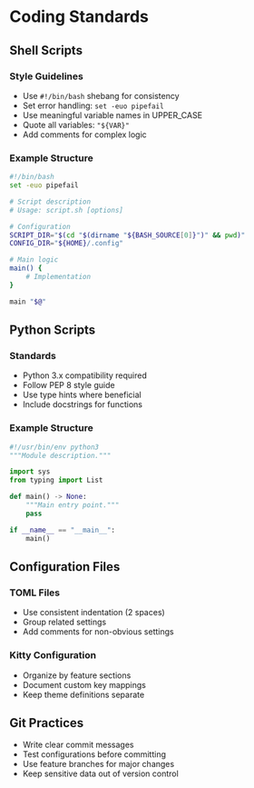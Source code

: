 # Coding Standards

## Shell Scripts

### Style Guidelines
- Use `#!/bin/bash` shebang for consistency
- Set error handling: `set -euo pipefail`
- Use meaningful variable names in UPPER_CASE
- Quote all variables: `"${VAR}"`
- Add comments for complex logic

### Example Structure
```bash
#!/bin/bash
set -euo pipefail

# Script description
# Usage: script.sh [options]

# Configuration
SCRIPT_DIR="$(cd "$(dirname "${BASH_SOURCE[0]}")" && pwd)"
CONFIG_DIR="${HOME}/.config"

# Main logic
main() {
    # Implementation
}

main "$@"
```

## Python Scripts

### Standards
- Python 3.x compatibility required
- Follow PEP 8 style guide
- Use type hints where beneficial
- Include docstrings for functions

### Example Structure
```python
#!/usr/bin/env python3
"""Module description."""

import sys
from typing import List

def main() -> None:
    """Main entry point."""
    pass

if __name__ == "__main__":
    main()
```

## Configuration Files

### TOML Files
- Use consistent indentation (2 spaces)
- Group related settings
- Add comments for non-obvious settings

### Kitty Configuration
- Organize by feature sections
- Document custom key mappings
- Keep theme definitions separate

## Git Practices
- Write clear commit messages
- Test configurations before committing
- Use feature branches for major changes
- Keep sensitive data out of version control